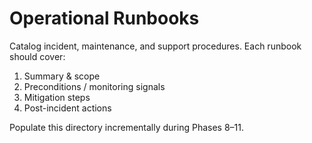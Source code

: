 # Operational Runbooks

Catalog incident, maintenance, and support procedures. Each runbook should cover:

1. Summary & scope
2. Preconditions / monitoring signals
3. Mitigation steps
4. Post-incident actions

Populate this directory incrementally during Phases 8–11.
